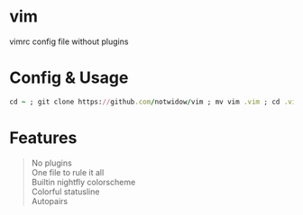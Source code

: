 # vim
vimrc config file without plugins
# Config & Usage

```ruby
cd ~ ; git clone https://github.com/notwidow/vim ; mv vim .vim ; cd .vim/ ; mv .vimrc ~/.
```
# Features
> No plugins      
> One file to rule it all         
> Builtin nightfly colorscheme       
> Colorful statusline      
> Autopairs
